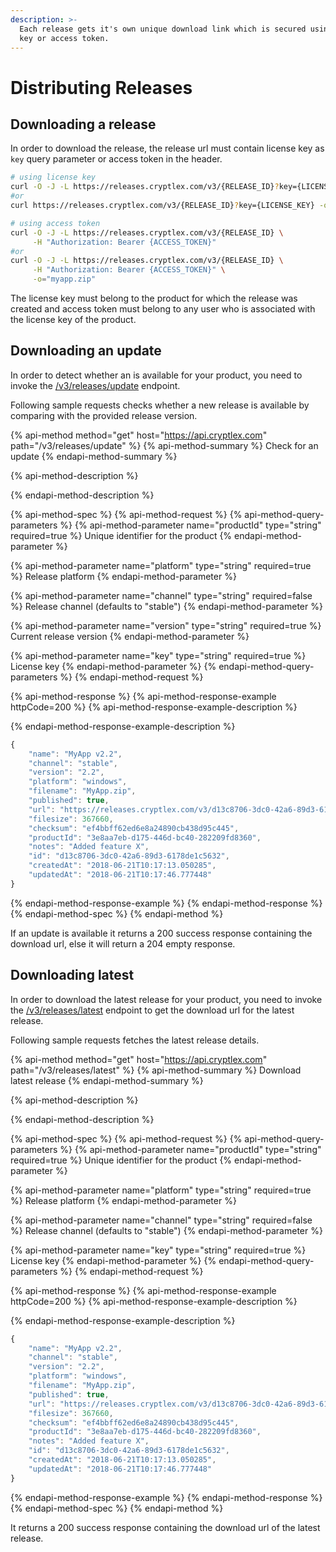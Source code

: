 ```yaml
---
description: >-
  Each release gets it's own unique download link which is secured using license
  key or access token.
---
```


# Distributing Releases

## Downloading a release

In order to download the release, the release url must contain license key as  `key` query parameter or access token in the header.

```bash
# using license key
curl -O -J -L https://releases.cryptlex.com/v3/{RELEASE_ID}?key={LICENSE_KEY}
#or
curl https://releases.cryptlex.com/v3/{RELEASE_ID}?key={LICENSE_KEY} -o="myapp.zip"

# using access token
curl -O -J -L https://releases.cryptlex.com/v3/{RELEASE_ID} \
     -H "Authorization: Bearer {ACCESS_TOKEN}"
#or
curl -O -J -L https://releases.cryptlex.com/v3/{RELEASE_ID} \
     -H "Authorization: Bearer {ACCESS_TOKEN}" \
     -o="myapp.zip"
```

The license key must belong to the product for which the release was created and access token must belong to any user who is associated with the license key of the product.

## Downloading an update

In order to detect whether an is available for your product, you need to invoke the [/v3/releases/update](https://api.cryptlex.com/v3/docs#operation/V3ReleasesUpdateGet) endpoint.

Following sample requests checks whether a new release is available by comparing with the provided release version.

{% api-method method="get" host="https://api.cryptlex.com" path="/v3/releases/update" %}
{% api-method-summary %}
Check for an update
{% endapi-method-summary %}

{% api-method-description %}

{% endapi-method-description %}

{% api-method-spec %}
{% api-method-request %}
{% api-method-query-parameters %}
{% api-method-parameter name="productId" type="string" required=true %}
Unique identifier for the product
{% endapi-method-parameter %}

{% api-method-parameter name="platform" type="string" required=true %}
Release platform
{% endapi-method-parameter %}

{% api-method-parameter name="channel" type="string" required=false %}
Release channel \(defaults to "stable"\)
{% endapi-method-parameter %}

{% api-method-parameter name="version" type="string" required=true %}
Current release version
{% endapi-method-parameter %}

{% api-method-parameter name="key" type="string" required=true %}
License key
{% endapi-method-parameter %}
{% endapi-method-query-parameters %}
{% endapi-method-request %}

{% api-method-response %}
{% api-method-response-example httpCode=200 %}
{% api-method-response-example-description %}

{% endapi-method-response-example-description %}

```javascript
{ 
    "name": "MyApp v2.2", 
    "channel": "stable", 
    "version": "2.2", 
    "platform": "windows", 
    "filename": "MyApp.zip", 
    "published": true, 
    "url": "https://releases.cryptlex.com/v3/d13c8706-3dc0-42a6-89d3-6178de1c5632?key=622C02-43DFD8-4169A3-3050D8-EC8FC1-C4D894", 
    "filesize": 367660, 
    "checksum": "ef4bbff62ed6e8a24890cb438d95c445", 
    "productId": "3e8aa7eb-d175-446d-bc40-282209fd8360", 
    "notes": "Added feature X", 
    "id": "d13c8706-3dc0-42a6-89d3-6178de1c5632", 
    "createdAt": "2018-06-21T10:17:13.050285", 
    "updatedAt": "2018-06-21T10:17:46.777448" 
}
```
{% endapi-method-response-example %}
{% endapi-method-response %}
{% endapi-method-spec %}
{% endapi-method %}

If an update is available it returns a 200 success response containing the download url, else it will return a 204 empty response.

## Downloading latest

In order to download the latest release for your product, you need to invoke the [/v3/releases/latest](https://api.cryptlex.com/v3/docs#operation/V3ReleasesLatestGet) endpoint to get the download url for the latest release.

Following sample requests fetches the latest release details.

{% api-method method="get" host="https://api.cryptlex.com" path="/v3/releases/latest" %}
{% api-method-summary %}
Download latest release
{% endapi-method-summary %}

{% api-method-description %}

{% endapi-method-description %}

{% api-method-spec %}
{% api-method-request %}
{% api-method-query-parameters %}
{% api-method-parameter name="productId" type="string" required=true %}
Unique identifier for the product
{% endapi-method-parameter %}

{% api-method-parameter name="platform" type="string" required=true %}
Release platform
{% endapi-method-parameter %}

{% api-method-parameter name="channel" type="string" required=false %}
Release channel \(defaults to "stable"\)
{% endapi-method-parameter %}

{% api-method-parameter name="key" type="string" required=true %}
License key
{% endapi-method-parameter %}
{% endapi-method-query-parameters %}
{% endapi-method-request %}

{% api-method-response %}
{% api-method-response-example httpCode=200 %}
{% api-method-response-example-description %}

{% endapi-method-response-example-description %}

```javascript
{ 
    "name": "MyApp v2.2", 
    "channel": "stable", 
    "version": "2.2", 
    "platform": "windows", 
    "filename": "MyApp.zip", 
    "published": true, 
    "url": "https://releases.cryptlex.com/v3/d13c8706-3dc0-42a6-89d3-6178de1c5632?key=622C02-43DFD8-4169A3-3050D8-EC8FC1-C4D894", 
    "filesize": 367660, 
    "checksum": "ef4bbff62ed6e8a24890cb438d95c445", 
    "productId": "3e8aa7eb-d175-446d-bc40-282209fd8360", 
    "notes": "Added feature X", 
    "id": "d13c8706-3dc0-42a6-89d3-6178de1c5632", 
    "createdAt": "2018-06-21T10:17:13.050285", 
    "updatedAt": "2018-06-21T10:17:46.777448" 
}
```
{% endapi-method-response-example %}
{% endapi-method-response %}
{% endapi-method-spec %}
{% endapi-method %}

It returns a 200 success response containing the download url of the latest release.

